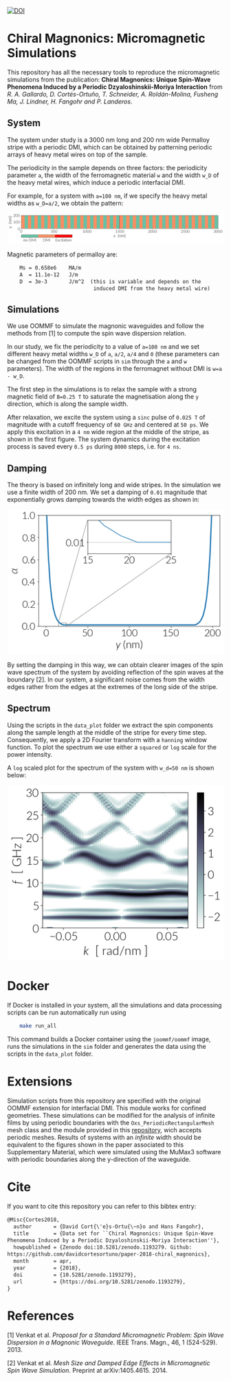 [![DOI](https://zenodo.org/badge/DOI/10.5281/zenodo.1193279.svg)](https://doi.org/10.5281/zenodo.1193279)

# Chiral Magnonics: Micromagnetic Simulations

This repository has all the necessary tools to reproduce the micromagnetic
simulations from the publication: **Chiral Magnonics: Unique Spin-Wave
Phenomena Induced by a Periodic Dzyaloshinskii-Moriya Interaction** from *R. A.
Gallardo, D. Cortés-Ortuño, T. Schneider, A. Roldán-Molina, Fusheng Ma, J.
Lindner, H. Fangohr and P. Landeros*.

## System

The system under study is a 3000 nm long and 200 nm wide Permalloy stripe with
a periodic DMI, which can be obtained by patterning periodic arrays of heavy
metal wires on top of the sample.

The periodicity in the sample depends on three factors: the periodicity
parameter `a`, the width of the ferromagnetic material `w` and the width `w_D`
of the heavy metal wires, which induce a periodic interfacial DMI.

For example, for a system with `a=100 nm`, if we specify the heavy metal widths
as `w_D=a/2`, we obtain the pattern:

![](images/simulation_system_a100nm_w50nm.png)

Magnetic parameters of permalloy are:

```
    Ms = 0.658e6    MA/m
    A  = 11.1e-12   J/m
    D  = 3e-3       J/m^2  (this is variable and depends on the
                            induced DMI from the heavy metal wire)
```

## Simulations

We use OOMMF to simulate the magnonic waveguides and follow the methods from
[1] to compute the spin wave dispersion relation.

In our study, we fix the periodicity to a value of `a=100 nm` and we set
different heavy metal widths `w_D` of `a`, `a/2`, `a/4` and `0` (these
parameters can be changed from the OOMMF scripts in `sim` through the
`a` and `w` parameters). The width of the regions in the ferromagnet
without DMI is `w=a - w_D`.

The first step in the simulations is to relax the sample with a strong magnetic
field of `B=0.25 T` to saturate the magnetisation along the `y` direction,
which is along the sample width.

After relaxation, we excite the system using a `sinc` pulse of `0.025 T` of
magnitude with a cutoff frequency of `60 GHz` and centered at `50 ps`. We apply
this excitation in a `4 nm` wide region at the middle of the stripe, as shown
in the first figure. The system dynamics during the excitation process
is saved every `0.5 ps` during `8000` steps, i.e. for `4 ns`.


## Damping

The theory is based on infinitely long and wide stripes. In the simulation we
use a finite width of 200 nm. We set a damping of `0.01` magnitude that
exponentially grows damping towards the width edges as shown in:

![](images/exponential_damping_along_width.png)

By setting the damping in this way, we can obtain clearer images of the
spin wave spectrum of the system by avoiding reflection of the spin
waves at the boundary [2]. In our system, a significant noise comes from the
width edges rather from the edges at the extremes of the long side of
the stripe.

## Spectrum

Using the scripts in the `data_plot` folder we extract the spin components
along the sample length at the middle of the stripe for every time step.
Consequently, we apply a 2D Fourier transform with a `hanning` window function.
To plot the spectrum we use either a `squared` or `log` scale for the power
intensity.

A `log` scaled plot for the spectrum of the system with `w_d=50 nm` is shown
below:

![](images/spectra_w50_log10.png)


# Docker

If Docker is installed in your system, all the simulations and data processing 
scripts can be run automatically run using

```bash
    make run_all
```

This command builds a Docker container using the `joommf/oommf` image,
runs the simulations in the `sim` folder and generates the data using
the scripts in the `data_plot` folder.

# Extensions

Simulation scripts from this repository are specified with the original OOMMF extension for interfacial DMI. This module works for confined geometries. These simulations can be modified for the analysis of infinite films by using periodic boundaries with the `Oxs_PeriodicRectangularMesh` mesh class and the module provided in this [repository](https://github.com/joommf/oommf-extension-dmi-cnv), wich accepts periodic meshes. Results of systems with an *infinite* width should be equivalent to the figures shown in the paper associated to this Supplementary Material, which were simulated using the MuMax3 software with periodic boundaries along the y-direction of the waveguide.

# Cite

If you want to cite this repository you can refer to this bibtex entry:

```
@Misc{Cortes2018,
  author       = {David Cort{\'e}s-Ortu{\~n}o and Hans Fangohr},
  title        = {Data set for ``Chiral Magnonics: Unique Spin-Wave Phenomena Induced by a Periodic Dzyaloshinskii-Moriya Interaction''},
  howpublished = {Zenodo doi:10.5281/zenodo.1193279. Github: https://github.com/davidcortesortuno/paper-2018-chiral_magnonics},
  month        = apr,
  year         = {2018},
  doi          = {10.5281/zenodo.1193279},
  url          = {https://doi.org/10.5281/zenodo.1193279},
}

```

# References

[1] Venkat et al. *Proposal for a Standard Micromagnetic Problem: Spin Wave
Dispersion in a Magnonic Waveguide*. IEEE Trans. Magn., 46, 1 (524-529). 2013.

[2] Venkat et al. *Mesh Size and Damped Edge Effects in Micromagnetic Spin Wave
Simulation*. Preprint at arXiv:1405.4615. 2014.
